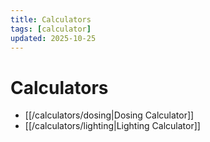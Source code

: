 ```yaml
---
title: Calculators
tags: [calculator]
updated: 2025-10-25
---
```

# Calculators

- [[/calculators/dosing|Dosing Calculator]]  
- [[/calculators/lighting|Lighting Calculator]]
